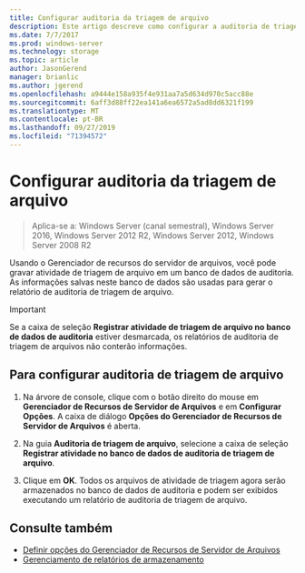 ```yaml
---
title: Configurar auditoria da triagem de arquivo
description: Este artigo descreve como configurar a auditoria de triagem de arquivo para gerar o relatório de auditoria de triagem de arquivo
ms.date: 7/7/2017
ms.prod: windows-server
ms.technology: storage
ms.topic: article
author: JasonGerend
manager: brianlic
ms.author: jgerend
ms.openlocfilehash: a9444e158a935f4e931aa7a5d634d970c5acc88e
ms.sourcegitcommit: 6aff3d88ff22ea141a6ea6572a5ad8dd6321f199
ms.translationtype: MT
ms.contentlocale: pt-BR
ms.lasthandoff: 09/27/2019
ms.locfileid: "71394572"
---
```

# <a name="configure-file-screen-audit"></a>Configurar auditoria da triagem de arquivo

> Aplica-se a: Windows Server (canal semestral), Windows Server 2016, Windows Server 2012 R2, Windows Server 2012, Windows Server 2008 R2

Usando o Gerenciador de recursos do servidor de arquivos, você pode gravar atividade de triagem de arquivo em um banco de dados de auditoria. As informações salvas neste banco de dados são usadas para gerar o relatório de auditoria de triagem de arquivo.

> [!Important]
> Se a caixa de seleção **Registrar atividade de triagem de arquivo no banco de dados de auditoria** estiver desmarcada, os relatórios de auditoria de triagem de arquivos não conterão informações.

## <a name="to-configure-file-screen-audit"></a>Para configurar auditoria de triagem de arquivo

1.  Na árvore de console, clique com o botão direito do mouse em **Gerenciador de Recursos de Servidor de Arquivos** e em **Configurar Opções**. A caixa de diálogo **Opções do Gerenciador de Recursos de Servidor de Arquivos** é aberta.

2.  Na guia **Auditoria de triagem de arquivo**, selecione a caixa de seleção **Registrar atividade no banco de dados de auditoria de triagem de arquivo**.

3.  Clique em **OK**. Todos os arquivos de atividade de triagem agora serão armazenados no banco de dados de auditoria e podem ser exibidos executando um relatório de auditoria de triagem de arquivo.

## <a name="see-also"></a>Consulte também

-   [Definir opções do Gerenciador de Recursos de Servidor de Arquivos](setting-file-server-resource-manager-options.md)
-   [Gerenciamento de relatórios de armazenamento](storage-reports-management.md)